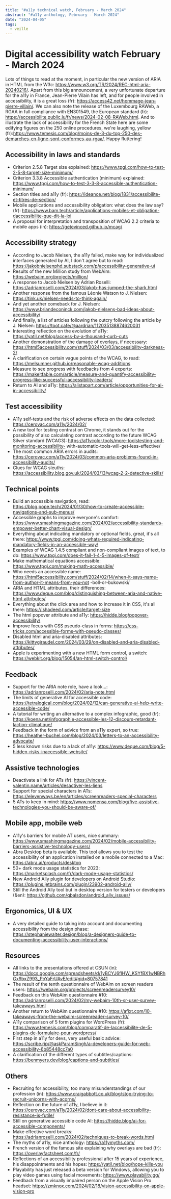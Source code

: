 ```yaml
---
title: "#a11y technical watch, February - March 2024"
abstract: "#a11y anthology, February - March 2024"
date: "2024-04-05"
tags:
  - veille
---
```


# Digital accessibility watch February - March 2024

Lots of things to read at the moment, in particular the new version of ARIA in HTML from the W3c: https://www.w3.org/TR/2024/REC-html-aria-20240216/.
Apart from this big announcement, a very unfortunate departure for the a11y in France, Jean-Pierre Vilain has left, and for people involved in accessibility, it is a great loss (fr): https://access42.net/hommage-jean-pierre-villain/.
We can also note the release of the Luxembourg RAWeb, a RGAA in full compliance with EN301549, the European standard (fr): https://accessibilite.public.lu/fr/news/2024-02-08-RAWeb.html.
And to illustrate the lack of accessibility for the French State here are some edifying figures on the 250 online procedures, we're laughing, yellow (fr):https://www.temesis.com/blog/moins-de-3-du-top-250-des-demarches-en-ligne-sont-conformes-au-rgaa/.
Happy fluttering!

## Accessibility in laws and standards

- Criterion 2.5.8 Target size explained: https://www.tpgi.com/how-to-test-2-5-8-target-size-minimum/
- Criterion 3.3.8 Accessible authentication (minimum) explained: https://www.tpgi.com/how-to-test-3-3-8-accessible-authentication-minimum/
- Section titles and a11y (fr): https://ideance.net/blog/1831/accessibilite-et-titres-de-section/
- Mobile applications and accessibility obligation: what does the law say? (fr): https://www.bam.tech/article/applications-mobiles-et-obligation-daccessibilite-que-dit-la-loi
- A proposal for interpretation and transposition of WCAG 2.2 criteria to mobile apps (in): https://getevinced.github.io/mcag/

## Accessibility strategy

- According to Jacob Nielsen, the a11y failed, make way for individualized interfaces generated by AI, I don't agree but to read: https://jakobnielsenphd.substack.com/p/accessibility-generative-ui
- Results of the new Million study from WebAim: https://webaim.org/projects/million/
- A response to Jacob Nielsen by Adrian Roselli: https://adrianroselli.com/2024/03/jakob-has-jumped-the-shark.html
- Another response from the famous Léonie Watson to J. Nielsen: https://tink.uk/nielsen-needs-to-think-again/
- And yet another comeback for J. Nielsen: https://www.briandeconinck.com/jakob-nielsens-bad-ideas-about-accessibility/
- And finally, a list of articles following the outcry following the article by J. Nielsen: https://toot.cafe/@aardrian/112035138874620031
- Interesting reflection on the evolution of a11y: https://yatil.net/blog/access-by-a-thousand-curb-cuts
- Another demonstration of the damage of overlays, if necessary: https://html5accessibility.com/stuff/2024/03/03/accessibility-darkness-2/
- A clarification on certain vague points of the WCAG, to read: https://melsumner.github.io/reasonable-wcag-additions
- Measure to see progress with feedbacks from 4 experts: https://makeitfable.com/article/measure-and-quantify-accessibility-progress-like-successful-accessibility-leaders/
- Return to AI and a11y: https://alistapart.com/article/opportunities-for-ai-in-accessibility/

## Test accessibility

- A11y self-tests and the risk of adverse effects on the data collected: https://cerovac.com/a11y/2024/02/
- A new tool for testing contrast on Chrome, it stands out for the possibility of also calculating contrast according to the future WCAG Silver standard (WCAG3): https://a11ycolor.tools/more-toolstesting-and-monitoring-accessibility- with-automatic-tools-will-get-less-effective/
- The most common ARIA errors in audits: https://cerovac.com/a11y/2024/03/common-aria-problems-found-in-accessibility-audits/
- Clues for WCAG sleuths: https://accessibility.blog.gov.uk/2024/03/13/wcag-2-2-detective-skills/

## Technical points

- Build an accessible navigation, read: https://blog.pope.tech/2024/01/30/how-to-create-accessible-navigations-and-sub-menus/
- Accessible graphs to improve everyone's comfort: https://www.smashingmagazine.com/2024/02/accessibility-standards-empower-better-chart-visual-design/
- Everything about indicating mandatory or optional fields, great, it's all there: https://www.tpgi.com/doing-whats-required-indicating-mandatory-fields-in-an-accessible-way/
- Examples of WCAG 1.4.5 compliant and non-compliant images of text, to do: https://www.tpgi.com/does-it-fail-1-4-5-images-of-text/
- Make mathematical equations accessible: https://www.tpgi.com/making-math-accessible/
- Who needs an accessible name: https://html5accessibility.com/stuff/2024/02/14/when-it-says-name-from-author-it-means-from-you-not -boll-or-bukowski/
- ARIA and HTML attributes, their differences: https://www.deque.com/blog/distinguishing-between-aria-and-native-html-attributes/
- Everything about the click area and how to increase it in CSS, it's all there: https://ishadeed.com/article/target-size
- The html popover attribute and a11y: https://hidde.blog/popover-accessibility/
- Improve focus with CSS pseudo-class in forms: <https://css-tricks.com/accessible-forms-with-pseudo-classes/>
- Disabled html and aria-disabled attributes: https://kittygiraudel.com/2024/03/29/on-disabled-and-aria-disabled-attributes/
- Apple is experimenting with a new HTML form control, a switch: https://webkit.org/blog/15054/an-html-switch-control/

## Feedback

- Support for the ARIA note role, have a look...: https://adrianroselli.com/2024/02/aria-note.html
- The limits of generative AI for accessible code: https://tetralogical.com/blog/2024/02/12/can-generative-ai-help-write-accessible-code/
- A tutorial for writing an alternative to a complex infographic, good (fr): https://koena.net/infographie-accessible-les-12-discours-retardant-laction-climatique/
- Feedback in the form of advice from an a11y expert, so true: https://heather-buchel.com/blog/2024/03/letters-to-an-accessibility-advocate/
- 5 less known risks due to a lack of a11y: https://www.deque.com/blog/5-hidden-risks-inaccessible-website/

## Assistive technologies

- Deactivate a link for ATs (fr): https://vincent-valentin.name/articles/desactiver-les-liens
- Support for special characters in ATs: https://elevenways.be/en/articles/screenreaders-special-characters
- 5 ATs to keep in mind: https://www.nomensa.com/blog/five-assistive-technologies-you-should-be-aware-of/

## Mobile app, mobile web

- A11y's barriers for mobile AT users, nice summary: https://www.smashingmagazine.com/2024/02/mobile-accessibility-barriers-assistive-technology-users/
- Abra Desktop beta is available. This tool allows you to test the accessibility of an application installed on a mobile connected to a Mac: https://abra.ai/products/desktop
- 50+ dark mode usage statistics for 2023: https://marketsplash.com/fr/dark-mode-usage-statistics/
- New Android Ally plugin for developers on Android Studio: https://plugins.jetbrains.com/plugin/23902-android-ally/
- Still the Android Ally tool but in desktop version for testers or developers (&en): https://github.com/qbalsdon/android_ally_issues/
  
## Ergonomics, UI & UX

- A very detailed guide to taking into account and documenting accessibility from the design phase: https://stephaniewalter.design/blog/a-designers-guide-to-documenting-accessibility-user-interactions/

## Resources

- All links to the presentations offered at CSUN (in): https://docs.google.com/spreadsheets/d/1yBCYJ6flHW_KSYfBX1wNBRhGx9bxZ993_PoYaFrUAvE/edit#gid=80757841
- The result of the tenth questionnaire of WebAim on screen readers users: https://webaim.org/projects/screenreadersurvey10/
- Feedback on this WebAim questionnaire #10: https://adrianroselli.com/2024/02/my-webaim-10th-sr-user-survey-takeaways.html
- Another return to WebAim questionnaire #10: https://afixt.com/10-takeaways-from-the-webaim-screenreader-survey-10/
- A11y comparison of 5 form plugins for WordPress (fr): https://www.temesis.com/blog/comparatif-de-laccessibilite-de-5-plugins-de-formulaire-pour-wordpress/
- First step in a11y for devs, very useful basic advice: https://scribe.rip/@askParamSingh/a-developers-guide-for-web-accessibility-6b85448cc7a0
- A clarification of the different types of subtitles/captions: https://benmyers.dev/blog/captions-and-subtitles/

## Others

- Recruiting for accessibility, too many misunderstandings of our profession (in): https://www.craigabbott.co.uk/blog/stop-trying-to-recruit-unicorns-with-acorns/
- Reflection on the future of a11y, I believe in it: https://cerovac.com/a11y/2024/02/dont-care-about-accessibility-resistance-is-futile/
- Still on generative accessible code AI: https://hidde.blog/ai-for-accessible-components/
- Make effective word breaks: https://adrianroselli.com/2024/02/techniques-to-break-words.html
- The myths of a11y, nice anthology: https://a11ymyths.com/
- French version of the famous site explaining why overlays are bad (fr): https://overlayfactsheet.com/fr/
- Reflections of an accessibility professional after 15 years of experience, his disappointments and his hopes: https://yatil.net/blog/hope-kills-you
- Playability has just released a beta version for Windows, allowing you to play video games using facial movements: https://www.playability.gg/
- Feedback from a visually impaired person on the Apple Vision Pro headset: https://zmknox.com/2024/02/18/vision-accessibility-on-apple-vision-pro
